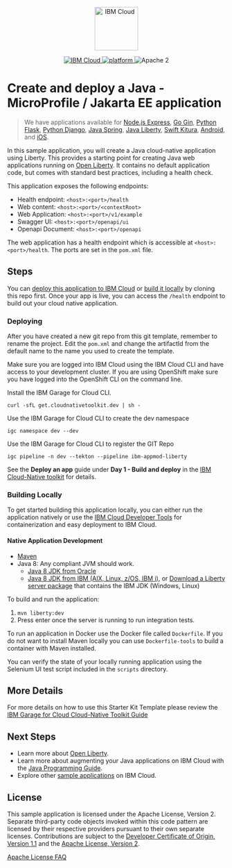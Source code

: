 <p align="center">
    <a href="https://cloud.ibm.com">
        <img src="https://cloud.ibm.com/media/docs/developer-appservice/resources/ibm-cloud.svg" height="100" alt="IBM Cloud">
    </a>
</p>

<p align="center">
    <a href="https://cloud.ibm.com">
    <img src="https://img.shields.io/badge/IBM%20Cloud-powered-blue.svg" alt="IBM Cloud">
    </a>
    <a href="https://www.ibm.com/developerworks/learn/java/">
    <img src="https://img.shields.io/badge/platform-java-lightgrey.svg?style=flat" alt="platform">
    </a>
    <img src="https://img.shields.io/badge/license-Apache2-blue.svg?style=flat" alt="Apache 2">
</p>


# Create and deploy a Java - MicroProfile / Jakarta EE application

> We have applications available for [Node.js Express](https://github.com/IBM/node-express-app), [Go Gin](https://github.com/IBM/go-gin-app), [Python Flask](https://github.com/IBM/python-flask-app), [Python Django](https://github.com/IBM/python-django-app), [Java Spring](https://github.com/IBM/java-spring-app), [Java Liberty](https://github.com/IBM/java-liberty-app), [Swift Kitura](https://github.com/IBM/swift-kitura-app), [Android](https://github.com/IBM/android-app), and [iOS](https://github.com/IBM/ios-app).

In this sample application, you will create a Java cloud-native application using Liberty. This provides a starting point for creating Java web applications running on [Open Liberty](https://openliberty.io/). It contains no default application code, but comes with standard best practices, including a health check.

This application exposes the following endpoints:

* Health endpoint: `<host>:<port>/health`
* Web content: `<host>:<port>/<contextRoot>`
* Web Application: `<host>:<port>/v1/example`
* Swagger UI: `<host>:<port>/openapi/ui`
* Openapi Document: `<host>:<port>/openapi`

The web application has a health endpoint which is accessible at `<host>:<port>/health`. The ports are set in the `pom.xml` file.

## Steps

You can [deploy this application to IBM Cloud](https://cloud.ibm.com/developer/appservice/starter-kits/java-liberty-app) or [build it locally](#building-locally) by cloning this repo first.  Once your app is live, you can access the `/health` endpoint to build out your cloud native application.

### Deploying 
After you have created a new git repo from this git template, remember to rename the project. Edit the `pom.xml` and change the artifactId from the default name to the name you used to create the template.

Make sure you are logged into IBM Cloud using the IBM Cloud CLI and have access to your development cluster. If you are using OpenShift make sure you have logged into the OpenShift CLI on the command line.

Install the IBM Garage for Cloud CLI.

```$bash
curl -sfL get.cloudnativetoolkit.dev | sh -
```
Use the IBM Garage for Cloud CLI to create the dev namespace
```$bash
igc namespace dev --dev
```
Use the IBM Garage for Cloud CLI to register the GIT Repo
```$bash
igc pipeline -n dev --tekton --pipeline ibm-appmod-liberty
```
See the **Deploy an app** guide under **Day 1 - Build and deploy** in the [IBM Cloud-Native toolkit](https://cloudnativetoolkit.dev/) for details.

### Building Locally

To get started building this application locally, you can either run the application natively or use the [IBM Cloud Developer Tools](https://cloud.ibm.com/docs/cli?topic=cloud-cli-getting-started) for containerization and easy deployment to IBM Cloud.

#### Native Application Development

* [Maven](https://maven.apache.org/install.html)
* Java 8: Any compliant JVM should work.
  * [Java 8 JDK from Oracle](http://www.oracle.com/technetwork/java/javase/downloads/index.html)
  * [Java 8 JDK from IBM (AIX, Linux, z/OS, IBM i)](http://www.ibm.com/developerworks/java/jdk/),
    or [Download a Liberty server package](https://developer.ibm.com/assets/wasdev/#filter/assetTypeFilters=PRODUCT)
    that contains the IBM JDK (Windows, Linux)

To build and run the application:
1. `mvn liberty:dev`
1. Press enter once the server is running to run integration tests.

To run an application in Docker use the Docker file called `Dockerfile`. If you do not want to install Maven locally you can use `Dockerfile-tools` to build a container with Maven installed.

You can verify the state of your locally running application using the Selenium UI test script included in the `scripts` directory.

## More Details
For more details on how to use this Starter Kit Template please review the [IBM Garage for Cloud Cloud-Native Toolkit Guide](https://cloudnativetoolkit.dev/)


## Next Steps
* Learn more about [Open Liberty](https://openliberty.io/).
* Learn more about augmenting your Java applications on IBM Cloud with the [Java Programming Guide](https://cloud.ibm.com/docs/java?topic=java-getting-started).
* Explore other [sample applications](https://cloud.ibm.com/developer/appservice/starter-kits) on IBM Cloud.

## License

This sample application is licensed under the Apache License, Version 2. Separate third-party code objects invoked within this code pattern are licensed by their respective providers pursuant to their own separate licenses. Contributions are subject to the [Developer Certificate of Origin, Version 1.1](https://developercertificate.org/) and the [Apache License, Version 2](https://www.apache.org/licenses/LICENSE-2.0.txt).

[Apache License FAQ](https://www.apache.org/foundation/license-faq.html#WhatDoesItMEAN)
